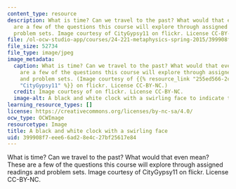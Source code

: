 ```yaml
---
content_type: resource
description: What is time? Can we travel to the past? What would that even mean? These
  are a few of the questions this course will explore through assigned readings and
  problem sets. Image courtesy of CityGypsy11 on flickr. License CC-BY-NC.
file: /ol-ocw-studio-app/courses/24-221-metaphysics-spring-2015/399908f7eee66ad28e4c27bf25617e84_24-221s15.jpg
file_size: 52734
file_type: image/jpeg
image_metadata:
  caption: What is time? Can we travel to the past? What would that even mean? These
    are a few of the questions this course will explore through assigned readings
    and problem sets. (Image courtesy of {{% resource_link "255ed566-2c1b-48df-b695-f5da05aded54"
    "CityGypsy11" %}} on flickr. License CC-BY-NC.)
  credit: Image courtesy of on flickr. License CC-BY-NC.
  image-alt: A black and white clock with a swirling face to indicate time travel.
learning_resource_types: []
license: https://creativecommons.org/licenses/by-nc-sa/4.0/
ocw_type: OCWImage
resourcetype: Image
title: A black and white clock with a swirling face
uid: 399908f7-eee6-6ad2-8e4c-27bf25617e84
---
```

What is time? Can we travel to the past? What would that even mean? These are a few of the questions this course will explore through assigned readings and problem sets. Image courtesy of CityGypsy11 on flickr. License CC-BY-NC.